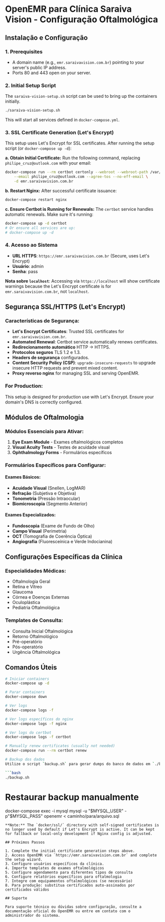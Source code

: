 # OpenEMR para Clínica Saraiva Vision - Configuração Oftalmológica

## Instalação e Configuração

### 1. Prerequisites
- A domain name (e.g., `emr.saraivavision.com.br`) pointing to your server's public IP address.
- Ports 80 and 443 open on your server.

### 2. Initial Setup Script
The `saraiva-vision-setup.sh` script can be used to bring up the containers initially.
```bash
./saraiva-vision-setup.sh
```
This will start all services defined in `docker-compose.yml`.

### 3. SSL Certificate Generation (Let's Encrypt)
This setup uses Let's Encrypt for SSL certificates. After running the setup script (or `docker-compose up -d`):

   **a. Obtain Initial Certificate:**
   Run the following command, replacing `philipe_cruz@outlook.com` with your email:
   ```bash
   docker-compose run --rm certbot certonly --webroot --webroot-path /var/www/certbot \
       --email philipe_cruz@outlook.com --agree-tos --no-eff-email \
       -d emr.saraivavision.com.br
   ```

   **b. Restart Nginx:**
   After successful certificate issuance:
   ```bash
   docker-compose restart nginx
   ```

   **c. Ensure Certbot is Running for Renewals:**
   The `certbot` service handles automatic renewals. Make sure it's running:
   ```bash
   docker-compose up -d certbot 
   # Or ensure all services are up:
   # docker-compose up -d
   ```

### 4. Acesso ao Sistema
- **URL HTTPS**: `https://emr.saraivavision.com.br` (Secure, uses Let's Encrypt)
- **Usuário**: admin
- **Senha**: pass

**Nota sobre `localhost`**: Accessing via `https://localhost` will show certificate warnings because the Let's Encrypt certificate is for `emr.saraivavision.com.br`, not `localhost`.

## Segurança SSL/HTTPS (Let's Encrypt)

### Características de Segurança:
- **Let's Encrypt Certificates**: Trusted SSL certificates for `emr.saraivavision.com.br`.
- **Automated Renewal**: Certbot service automatically renews certificates.
- **Redirecionamento automático** HTTP → HTTPS.
- **Protocolos seguros** TLS 1.2 e 1.3.
- **Headers de segurança** configurados.
- **Content Security Policy (CSP)**: `upgrade-insecure-requests` to upgrade insecure HTTP requests and prevent mixed content.
- **Proxy reverso nginx** for managing SSL and serving OpenEMR.

### For Production:
This setup is designed for production use with Let's Encrypt. Ensure your domain's DNS is correctly configured.

## Módulos de Oftalmologia

### Módulos Essenciais para Ativar:
1. **Eye Exam Module** - Exames oftalmológicos completos
2. **Visual Acuity Tests** - Testes de acuidade visual
3. **Ophthalmology Forms** - Formulários específicos

### Formulários Específicos para Configurar:

#### Exames Básicos:
- **Acuidade Visual** (Snellen, LogMAR)
- **Refração** (Subjetiva e Objetiva)
- **Tonometria** (Pressão Intraocular)
- **Biomicroscopia** (Segmento Anterior)

#### Exames Especializados:
- **Fundoscopia** (Exame de Fundo de Olho)
- **Campo Visual** (Perimetria)
- **OCT** (Tomografia de Coerência Óptica)
- **Angiografia** (Fluoresceínica e Verde Indocianina)

## Configurações Específicas da Clínica

### Especialidades Médicas:
- Oftalmologia Geral
- Retina e Vítreo
- Glaucoma
- Córnea e Doenças Externas
- Oculoplástica
- Pediatria Oftalmológica

### Templates de Consulta:
- Consulta Inicial Oftalmológica
- Retorno Oftalmológico
- Pré-operatório
- Pós-operatório
- Urgência Oftalmológica

## Comandos Úteis

```bash
# Iniciar containers
docker-compose up -d

# Parar containers
docker-compose down

# Ver logs
docker-compose logs -f

# Ver logs específicos do nginx
docker-compose logs -f nginx

# Ver logs do certbot
docker-compose logs -f certbot

# Manually renew certificates (usually not needed)
docker-compose run --rm certbot renew

# Backup dos dados
Utilize o script `backup.sh` para gerar dumps do banco de dados em `./backups`:

```bash
./backup.sh
```

# Restaurar backup manualmente
docker-compose exec -i mysql mysql -u "$MYSQL_USER" -p"$MYSQL_PASS" openemr < caminho/para/arquivo.sql
```
**Note:** The `docker/ssl/` directory with self-signed certificates is no longer used by default if Let's Encrypt is active. It can be kept for fallback or local-only development if Nginx config is adjusted.

## Próximos Passos

1. Complete the initial certificate generation steps above.
2. Access OpenEMR via `https://emr.saraivavision.com.br` and complete the setup wizard.
3. Configure usuários específicos da clínica.
4. Importe templates de exames oftalmológicos
5. Configure agendamento para diferentes tipos de consulta
6. Configure relatórios específicos para oftalmologia
7. Integre com equipamentos oftalmológicos (se necessário)
8. Para produção: substitua certificados auto-assinados por certificados válidos

## Suporte

Para suporte técnico ou dúvidas sobre configuração, consulte a documentação oficial do OpenEMR ou entre em contato com o administrador do sistema.

